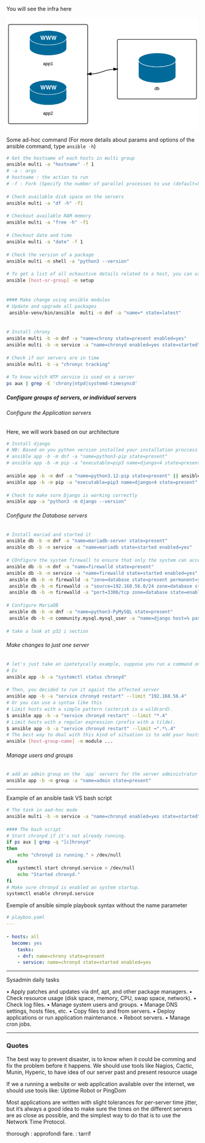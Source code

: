 You will see the infra here

![alt text](images/image.png)


Some ad-hoc command (For more details about params and options of the ansible command, type `ansible -h`)

```bash
# Get the hostname of each hosts in multi group
ansible multi -a "hostname" -f 1
# -a : args
# hostname : the action to run
# -f : Fork (Specify the number of parallel processes to use (default=5))

# Check available disk space on the servers
ansible multi -a "df -h" -f1

# Checkout available RAM memory
ansible multi -a "free -h" -f1

# Checkout date and time
ansible multi -a "date" -f 1

# Check the version of a package
ansible multi -m shell -a "python3 --version"

# To get a list of all echaustive details related to a host, you can use the command bellow
ansible [host-or-group] -m setup 


#### Make change using ansible modules 
# Update and upgrade all packages
 ansible-venv/bin/ansible  multi -m dnf -a "name=* state=latest"


# Install chrony 
ansible multi -b -m dnf -a "name=chrony state=present enabled=yes"
ansible multi -b -m service -a "name=chronyd enabled=yes state=started"

# Check if our servers are in time
ansible multi -b -a "chronyc tracking"

# To know witch NTP service is used on a server 
ps aux | grep -E 'chrony|ntpd|systemd-timesyncd'
```

##### Configure groups of servers, or individual servers 
###### Configure the Application servers
Here, we will work based on our architecture
```bash
# Install django
# NB: Based on you python version installed your installation proccess might be different
# ansible app -b -m dnf -a "name=python3-pip state=present"
# ansible app -b -m pip -a "executable=pip3 name=django<4 state=present"

ansible app -b -m dnf -a "name=python3.12-pip state=present" || ansible app -b -m shell -a "python3 -m ensurepip && python3 -m pip install --upgrade pip"
ansible app -b -m pip -a "executable=pip3 name=django<4 state=present"

# Check to make sure Django is working correctly
ansible app -a "python3 -m django --version"
```

###### Configure the Database servers
```bash
# Install mariad and started it
ansible db -b -m dnf -a "name=mariadb-server state=present"
ansible db -b -m service -a "name=mariadb state=started enabled=yes"

# COnfigure the system firewall to ensure that only the system can access the database
ansible db -b -m dnf -a "name=firewalld state=present"
ansible db -b -m service -a "name=firewalld state=started enabled=yes"
 ansible db -b -m firewalld -a "zone=database state=present permanent=yes"
 ansible db -b -m firewalld -a "source=192.168.56.0/24 zone=database state=enabled permanent=yes"
 ansible db -b -m firewalld -a "port=3306/tcp zone=database state=enabled permanent=yes"

# Configure MariaDB 
 ansible db -b -m dnf -a "name=python3-PyMySQL state=present"
 ansible db -b -m community.mysql.mysql_user -a "name=django host=% password=12345 priv=*.*:ALL state=present"

# take a look at p32 i section
```

###### Make changes to just one server
```bash
# let's just take an ipotetycally example, suppose you run a command on a group of 2 hosts to just realize that the command just work on one.
# Ex
ansible app -b -a "systemctl status chronyd"

# Then, you decided to run it agaist the affected server
ansible app -b -a "service chronyd restart" --limit "192.168.56.4"
# Or you can use a syntax like this
# Limit hosts with a simple pattern (asterisk is a wildcard).
$ ansible app -b -a "service chronyd restart" --limit "*.4"
# Limit hosts with a regular expression (prefix with a tilde).
$ ansible app -b -a "service chronyd restart" --limit ~".*\.4"
# The best way to deal with this kind of situation is to add your hosts in a new group and use the standard ansible command
ansible [host-group-name] -m module ...
```

###### Manage users and groups
```bash
# add an admin group on the `app` servers for the server administrator
ansible app -b -m group -a "name=admin state=present"
```

---


Example of an ansible task VS bash script
```bash
# The task in aad-hoc mode
ansible multi -b -m service -a "name=chronyd enabled=yes state=started"

#### The bash script
# Start chronyd if it's not already running.
if ps aux | grep -q "[c]hronyd"
then
    echo "chronyd is running." > /dev/null
else
    systemctl start chronyd.service > /dev/null
    echo "Started chronyd."
fi
# Make sure chronyd is enabled on system startup.
systemctl enable chronyd.service

```

Exemple of ansible simple playbook syntax without the name parameter
```yaml
# playboo.yaml
---

- hosts: all
  become: yes
    tasks:
    - dnf: name=chrony state=present
    - service: name=chronyd state=started enabled=yes
```

---

Sysadmin daily tasks

• Apply patches and updates via dnf, apt, and other package managers.
• Check resource usage (disk space, memory, CPU, swap space, network).
• Check log files.
• Manage system users and groups.
• Manage DNS settings, hosts files, etc.
• Copy files to and from servers.
• Deploy applications or run application maintenance.
• Reboot servers.
• Manage cron jobs.


--- 

### Quotes

The best way to prevent disaster, is to know when it could be comming and fix the problem before it happens.
We should use tools like Nagios, Cactic, Munin, Hyperic, to have idea of our server past and present resource usage

If we a running a website or web application available over the internet, we should use tools like: Uptime Robot or PingDom


Most applications are written with slight tolerances for per-server time jitter, but it’s always a good idea to make sure the times on the different servers are as close as possible, and the simplest way to do that is to use the Network Time Protocol.

thorough : approfondi
fare. : tarrif